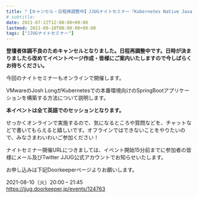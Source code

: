 ```yaml
---
title: "【キャンセル・日程再調整中】JJUGナイトセミナー「Kubernetes Native Java」8/10(火) 開催"
# subtitle:
date: 2021-07-22T12:00:00+09:00
lastmod: 2021-08-10T00:00:00+09:00
tags: ["JJUGナイトセミナー"]
---
```

**登壇者体調不良のためキャンセルとなりました。日程再調整中です。日時が決まりましたら改めてイベントページ作成・皆様にご案内いたしますので今しばらくお待ちください。**


今回のナイトセミナーもオンラインで開催します。

VMwareのJosh LongがKubernetesでの本番環境向けのSpringBootアプリケーションを構築する方法について説明します。

**本イベントは全て英語でのセッションとなります。**

せっかくオンラインで実施するので、気になるところや質問などを、チャットなどで書いてもらえると嬉しいです。オフラインではできないことをやりたいので、みなさまわいわいご参加ください！

ナイトセミナー開催URLにつきましては、イベント開始15分前までに参加者の皆様にメール及びTwitter JJUG公式アカウントでお知らせいたします。

お申し込みは下記Doorkeeperページよりお願いします。

2021-08-10（火）20:00 – 21:45  
https://jjug.doorkeeper.jp/events/124763
